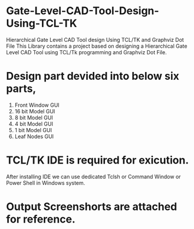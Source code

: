 # Gate-Level-CAD-Tool-Design-Using-TCL-TK
Hierarchical Gate Level CAD Tool design Using TCL/TK and Graphviz Dot File
This Library contains a project based on designing a Hierarchical Gate Level CAD Tool using TCL/Tk programming and Graphviz Dot File.

# Design part devided into below six parts,

1. Front Window GUI
2. 16 bit Model GUI
3. 8 bit Model GUI
4. 4 bit Model GUI
5. 1 bit Model GUI
6. Leaf Nodes GUI

# TCL/TK IDE is required for exicution.

After installing IDE we can use dedicated Tclsh or Command Window or Power Shell in Windows system.
 
# Output Screenshorts are attached for reference.
